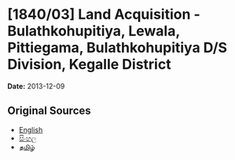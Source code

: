 # [1840/03] Land Acquisition - Bulathkohupitiya, Lewala, Pittiegama, Bulathkohupitiya D/S Division, Kegalle District

**Date:** 2013-12-09

## Original Sources

- [English](https://documents.gov.lk/view/extra-gazettes/2013/12/1840-03_E.pdf)
- [සිංහල](https://documents.gov.lk/view/extra-gazettes/2013/12/1840-03_S.pdf)
- [தமிழ்](https://documents.gov.lk/view/extra-gazettes/2013/12/1840-03_T.pdf)
